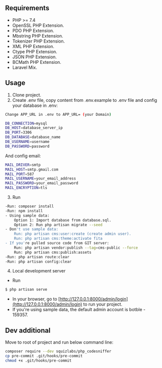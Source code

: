 ## Requirements

- PHP >= 7.4
- OpenSSL PHP Extension.
- PDO PHP Extension.
- Mbstring PHP Extension.
- Tokenizer PHP Extension.
- XML PHP Extension.
- Ctype PHP Extension.
- JSON PHP Extension.
- BCMath PHP Extension.
- Laravel Mix.

## Usage

1. Clone project.
2. Create .env file, copy content from .env.example to .env file and config your database in .env:
``` bash
Change APP_URL in .env to APP_URL= (your Domain)

DB_CONNECTION=mysql
DB_HOST=database_server_ip
DB_PORT=3306
DB_DATABASE=database_name
DB_USERNAME=username
DB_PASSWORD=password
```
And config email:
``` bash
MAIL_DRIVER=smtp
MAIL_HOST=smtp.gmail.com
MAIL_PORT=587
MAIL_USERNAME=your_email_address
MAIL_PASSWORD=your_email_password
MAIL_ENCRYPTION=tls
```
3. Run
``` bash
-Run: composer install
-Run: npm install
- Using sample data:
	Option 1: Import database from database.sql.
	Option 2: Run php artisan migrate --seed
- Don't use sample data:
	Run: php artisan cms:user:create (create admin user).
	Run: php artisan cms:theme:activate fita
- If you're pulled source code from GIT server:
	Run: php artisan vendor:publish --tag=cms-public --force
	Run: php artisan cms:publish:assets
-Run: php artisan route:clear
-Run: php artisan config:clear
```
4. Local development server
- Run
``` bash
$ php artisan serve
```
- In your browser, go to [http://127.0.0.1:8000/admin/login](http://127.0.0.1:8000/admin/login) to run your project.
- If you're using sample data, the default admin account is botble - 159357.

## Dev additional
Move to root of project and run below command line:
``` bash
composer require --dev squizlabs/php_codesniffer
cp pre-commit .git/hooks/pre-commit
chmod +x .git/hooks/pre-commit
```

